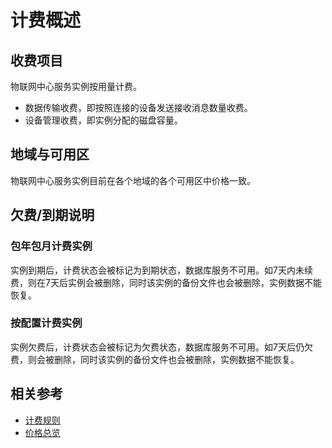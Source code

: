 # 计费概述
## 收费项目

物联网中心服务实例按用量计费。

- 数据传输收费，即按照连接的设备发送接收消息数量收费。      
- 设备管理收费，即实例分配的磁盘容量。

## 地域与可用区

物联网中心服务实例目前在各个地域的各个可用区中价格一致。

## 欠费/到期说明

### 包年包月计费实例
实例到期后，计费状态会被标记为到期状态，数据库服务不可用。如7天内未续费，则在7天后实例会被删除，同时该实例的备份文件也会被删除，实例数据不能恢复。

### 按配置计费实例
实例欠费后，计费状态会被标记为欠费状态，数据库服务不可用。如7天后仍欠费，则会被删除，同时该实例的备份文件也会被删除，实例数据不能恢复。

## 相关参考

- [计费规则](Billing-Rules.md)
- [价格总览](Price-Overview.md)
